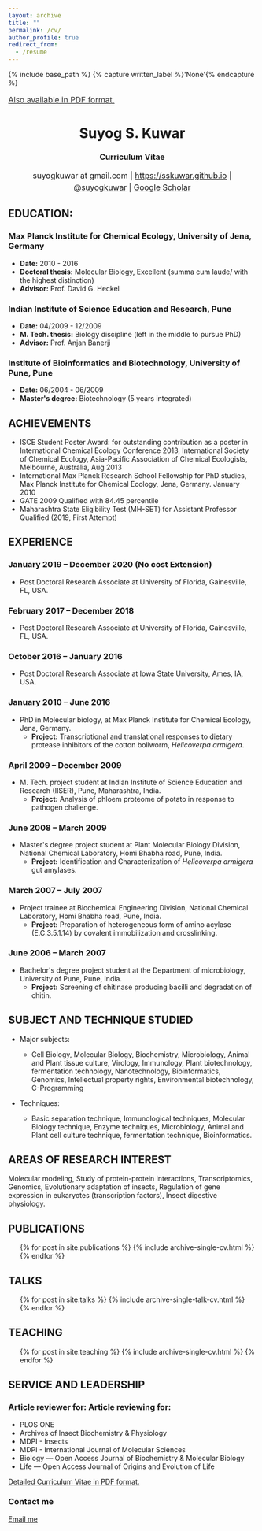 ```yaml
---
layout: archive
title: ""
permalink: /cv/
author_profile: true
redirect_from:
  - /resume
---
```


{% include base_path %}
{% capture written_label %}'None'{% endcapture %}

<a style="line-height: 1.5;" href="https://sskuwar.github.io/files/Suyog-Kuwar-CV.pdf"><span style="color: #333333;"><span style="font-size: medium;">Also available in PDF format.</span></span></a>
<h1 class="western" align="center"><b>Suyog S. Kuwar</b></h1>
<p style="line-height: 1.5;" align="center"><span style="font-size: medium;"><b>Curriculum Vitae</b> </span></p>
<p style="line-height: 1.5;" align="center"><span style="font-size: medium;">suyogkuwar at  gmail.com | <a href="https://sskuwar.github.io/">https://sskuwar.github.io</a> | <a href="http://www.twitter.com/suyogkuwar">@suyogkuwar</a> | <a href="https://scholar.google.com/citations?user=-1O8_u8AAAAJ&hl=en">Google Scholar</a></span></p>


## EDUCATION:

### Max Planck Institute for Chemical Ecology, University of Jena, Germany
  * **Date:** 2010 - 2016
  * **Doctoral thesis:** Molecular Biology, Excellent (summa cum laude/ with the highest distinction)
  * **Advisor:** Prof. David G. Heckel


### Indian Institute of Science Education and Research, Pune
  * **Date:** 04/2009 - 12/2009
  * **M. Tech. thesis:** Biology discipline (left in the middle to pursue PhD)
  * **Advisor:** Prof. Anjan Banerji

### Institute of Bioinformatics and Biotechnology, University of Pune, Pune
  * **Date:** 06/2004 - 06/2009
  * **Master's degree:** Biotechnology (5 years integrated)

## ACHIEVEMENTS

* ISCE Student Poster Award: for outstanding contribution as a poster in International Chemical Ecology Conference 2013, International Society of Chemical Ecology, Asia-Pacific Association of Chemical Ecologists, Melbourne, Australia, Aug 2013
* International Max Planck Research School Fellowship for PhD studies, Max Planck Institute for Chemical Ecology, Jena, Germany. January 2010
* GATE 2009 Qualified with 84.45 percentile
* Maharashtra State Eligibility Test (MH-SET) for Assistant Professor Qualified (2019, First Attempt)

## EXPERIENCE

### January 2019 – December 2020 (No cost Extension) ###
* Post Doctoral Research Associate at University of Florida, Gainesville, FL, USA.

### February 2017 – December 2018 ###
* Post Doctoral Research Associate at University of Florida, Gainesville, FL, USA.

### October 2016 – January 2016 ###
* Post Doctoral Research Associate at Iowa State University, Ames, IA, USA.


### January 2010 – June 2016 ###
* PhD in Molecular biology, at Max Planck Institute for Chemical Ecology, Jena, Germany.
  * **Project:** Transcriptional and translational responses to dietary protease inhibitors of the cotton bollworm, *Helicoverpa armigera*.

### April 2009 – December 2009 ###
* M. Tech. project student at Indian Institute of Science Education and Research (IISER), Pune, Maharashtra, India.
  * **Project:** Analysis of phloem proteome of potato in response to pathogen challenge.

### June 2008 – March 2009 ###
* Master's degree project student at Plant Molecular Biology Division, National Chemical Laboratory, Homi Bhabha road, Pune, India.
  * **Project:** Identification and Characterization of *Helicoverpa armigera* gut amylases.

### March 2007 – July 2007 ###
* Project trainee at Biochemical Engineering Division, National Chemical Laboratory, Homi Bhabha road, Pune, India.
  * **Project:** Preparation of heterogeneous form of amino acylase (E.C.3.5.1.14) by covalent immobilization and crosslinking.

### June 2006 – March 2007 ###
* Bachelor's degree project student at the Department of microbiology, University of Pune, Pune, India.
  * **Project:** Screening of chitinase producing bacilli and degradation of chitin.

## SUBJECT AND TECHNIQUE STUDIED
* Major subjects:
  * Cell Biology, Molecular Biology, Biochemistry, Microbiology, Animal and Plant tissue culture, Virology,
Immunology, Plant biotechnology, fermentation technology, Nanotechnology, Bioinformatics,
Genomics, Intellectual property rights, Environmental biotechnology, C-Programming

* Techniques:
  * Basic separation technique, Immunological techniques, Molecular Biology technique, Enzyme techniques,
Microbiology, Animal and Plant cell culture technique, fermentation technique, Bioinformatics.

## AREAS OF RESEARCH INTEREST
Molecular modeling, Study of protein-protein interactions, Transcriptomics, Genomics, Evolutionary
adaptation of insects, Regulation of gene expression in eukaryotes (transcription factors), Insect digestive
physiology.

## PUBLICATIONS
  <ul>{% for post in site.publications %}
    {% include archive-single-cv.html %}
  {% endfor %}</ul>

## TALKS
  <ul>{% for post in site.talks %}
    {% include archive-single-talk-cv.html %}
  {% endfor %}</ul>

## TEACHING
   <ul>{% for post in site.teaching %}
    {% include archive-single-cv.html %}
   {% endfor %}</ul>

  
## SERVICE AND LEADERSHIP
### Article reviewer for: Article reviewing for: ###
   * PLOS ONE
   * Archives of Insect Biochemistry & Physiology
   * MDPI - Insects
   * MDPI - International Journal of Molecular Sciences 
   * Biology — Open Access Journal of Biochemistry & Molecular Biology
   * Life — Open Access Journal of Origins and Evolution of Life

[Detailed Curriculum Vitae in PDF format.](http://sskuwar.github.io/files/Suyog-Kuwar-CV.pdf)

### Contact me

[Email me](mailto:suyogkuwar@gmail.com)

